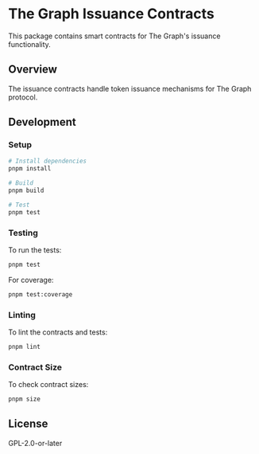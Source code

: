 # The Graph Issuance Contracts

This package contains smart contracts for The Graph's issuance functionality.

## Overview

The issuance contracts handle token issuance mechanisms for The Graph protocol.

## Development

### Setup

```bash
# Install dependencies
pnpm install

# Build
pnpm build

# Test
pnpm test
```

### Testing

To run the tests:

```bash
pnpm test
```

For coverage:

```bash
pnpm test:coverage
```

### Linting

To lint the contracts and tests:

```bash
pnpm lint
```

### Contract Size

To check contract sizes:

```bash
pnpm size
```

## License

GPL-2.0-or-later
